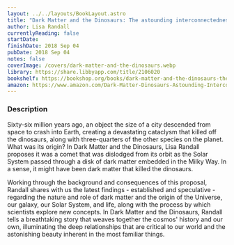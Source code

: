 ```yaml
---
layout: ../../layouts/BookLayout.astro
title: "Dark Matter and the Dinosaurs: The astounding interconnectedness of the Universe"
author: Lisa Randall
currentlyReading: false
startDate: 
finishDate: 2018 Sep 04
pubDate: 2018 Sep 04
notes: false
coverImage: /covers/dark-matter-and-the-dinosaurs.webp
library: https://share.libbyapp.com/title/2106020
bookshelf: https://bookshop.org/books/dark-matter-and-the-dinosaurs-the-astounding-interconnectedness-of-the-universe-9780062328472/9780062328502
amazon: https://www.amazon.com/Dark-Matter-Dinosaurs-Astounding-Interconnectedness/dp/0062328506
---
```


### Description
Sixty-six million years ago, an object the size of a city descended from space to crash into Earth, creating a devastating cataclysm that killed off the dinosaurs, along with three-quarters of the other species on the planet. What was its origin? In Dark Matter and the Dinosaurs, Lisa Randall proposes it was a comet that was dislodged from its orbit as the Solar System passed through a disk of dark matter embedded in the Milky Way. In a sense, it might have been dark matter that killed the dinosaurs.

Working through the background and consequences of this proposal, Randall shares with us the latest findings - established and speculative - regarding the nature and role of dark matter and the origin of the Universe, our galaxy, our Solar System, and life, along with the process by which scientists explore new concepts. In Dark Matter and the Dinosaurs, Randall tells a breathtaking story that weaves together the cosmos' history and our own, illuminating the deep relationships that are critical to our world and the astonishing beauty inherent in the most familiar things.

<!-- ### Notes & Highlights -->
